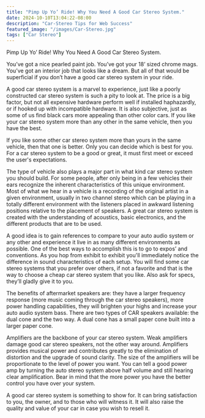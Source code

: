 ```yaml
---
title: "Pimp Up Yo’ Ride! Why You Need A Good Car Stereo System."
date: 2024-10-10T13:04:22-08:00
description: "Car-Stereo Tips for Web Success"
featured_image: "/images/Car-Stereo.jpg"
tags: ["Car Stereo"]
---
```


Pimp Up Yo’ Ride! Why You Need A Good Car Stereo System.

You’ve got a nice pearled paint job. You’ve got your 18’ sized chrome mags. You’ve got an interior job that looks like a dream. But all of that would be superficial if you don’t have a good car stereo system in your ride.    

A good car stereo system is a marvel to experience, just like a poorly constructed car stereo system is such a pity to look at. The price is a big factor, but not all expensive hardware perform well if installed haphazardly, or if hooked up with incompatible hardware. It is also subjective, just as some of us find black cars more appealing than other color cars. If you like your car stereo system more than any other in the same vehicle, then you have the best. 

If you like some other car stereo system more than yours in the same vehicle, then that one is better. Only you can decide which is best for you. For a car stereo system to be a good or great, it must first meet or exceed the user's expectations. 

The type of vehicle also plays a major part in what kind car stereo system you should build. For some people, after only being in a few vehicles their ears recognize the inherent characteristics of this unique environment. Most of what we hear in a vehicle is a recording of the original artist in a given environment, usually in two channel stereo which can be playing in a totally different environment with the listeners placed in awkward listening positions relative to the placement of speakers. A great car stereo system is created with the understanding of acoustics, basic electronics, and the different products that are to be used. 

A good idea is to gain references to compare to your auto audio system or any other and experience it live in as many different environments as possible. One of the best ways to accomplish this is to go to expos’ and conventions. As you hop from exhibit to exhibit you'll immediately notice the difference in sound characteristics of each setup. You will find some car stereo systems that you prefer over others, if not a favorite and that is the way to choose a cheap car stereo system that you like. Also ask for specs, they’ll gladly give it to you.   

The benefits of aftermarket speakers are: they have a larger frequency response (more music coming through the car stereo speakers), more power handling capabilities, they will brighten your highs and increase your auto audio system bass. There are two types of CAR speakers available: the dual cone and the two way. A dual cone has a small paper cone built into a larger paper cone. 

Amplifiers are the backbone of your car stereo system. Weak amplifiers damage good car stereo speakers, not the other way around. Amplifiers provides musical power and contributes greatly to the elimination of distortion and the upgrade of sound clarity. The size of the amplifiers will be proportionate to the level of power you want. You can tell a good power amp by turning the auto stereo system above half volume and still hearing clear amplification. Bear in mind that the more power you have the better control you have over your system. 
  
A good car stereo system is something to show for. It can bring satisfaction to you, the owner, and to those who will witness it. It will also raise the quality and value of your car in case you wish to resell it.
  
  


